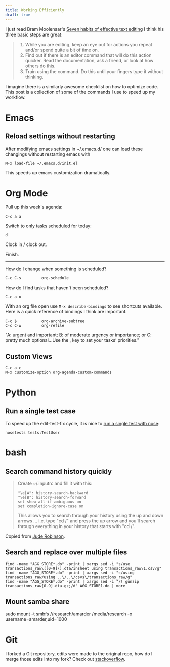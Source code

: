 ```yaml
---
title: Working Efficiently
draft: true
---
```


I just read Bram Moolenaar's
[Seven habits of effective text editing][habits] I think his three
basic steps are great:

> 1. While you are editing, keep an eye out for actions you repeat
>    and/or spend quite a bit of time on.
> 2. Find out if there is an editor command that will do this action
>    quicker.  Read the documentation, ask a friend, or look at how
>    others do this.
> 3. Train using the command.  Do this until your fingers type it
>    without thinking.

I imagine there is a similarly awesome checklist on how to optimize
code.  This post is a collection of some of the commands I use to
speed up my workflow.

# Emacs

## Reload settings without restarting

After modifying emacs settings in ~/.emacs.d/ one can load these
changings without restarting emacs with

    M-x load-file ~/.emacs.d/init.el
    
This speeds up emacs customization dramatically.

# Org Mode

Pull up this week's agenda:

    C-c a a
    
Switch to only tasks scheduled for today:

    d
    
Clock in / clock out.

Finish.

-----

How do I change when something is scheduled?

    C-c C-s         org-schedule
    
How do I find tasks that haven't been scheduled?

    C-c a u

With an org file open use `M-x describe-bindings` to see shortcuts
available.  Here is a quick reference of bindings I think are
important.

    C-c $           org-archive-subtree
    C-c C-w         org-refile
    
"A: urgent and important; B: of moderate urgency or importance; or C:
pretty much optional...Use the , key to set your tasks’ priorities."

## Custom Views

    C-c a c
    M-x customize-option org-agenda-custom-commands

# Python

## Run a single test case

To speed up the edit-test-fix cycle, it is nice to
[run a single test with nose][nose]:

    nosetests tests:TestUser


# bash

## Search command history quickly

> Create ~/.inputrc and fill it with this:
> 
>     "\e[A": history-search-backward
>     "\e[B": history-search-forward
>     set show-all-if-ambiguous on
>     set completion-ignore-case on
> 
> This allows you to search through your history using the up and down
> arrows ... i.e. type "cd /" and press the up arrow and you'll search
> through everything in your history that starts with "cd /".

Copied from [Jude Robinson](https://coderwall.com/p/oqtj8w).

## Search and replace over multiple files

    find -name "AGG_STORE*.do" -print | xargs sed -i "s/use transactions_raw\([0-9]\).dta/insheet using transactions_raw\1.csv/g"
    find -name "AGG_STORE*.do" -print | xargs sed -i "s/using transactions_raw/using ..\/..\/csvs\/transactions_raw/g"
    find -name "AGG_STORE*.do" -print | xargs sed -i "/! gunzip transactions_raw[0-9].dta.gz;/d" AGG_STORE1.do | more

## Mount samba share

sudo mount -t smbfs //research/amarder /media/research -o username=amarder,uid=1000


# Git

I forked a Git repository, edits were made to the original repo, how
do I merge those edits into my fork? Check out
[stackoverflow][merge-fork].


[habits]: http://www.moolenaar.net/habits.html
[nose]: http://stackoverflow.com/questions/3704473/how-do-i-run-a-single-test-with-nose-in-pylons
[merge-fork]: http://stackoverflow.com/questions/1123344/merging-between-forks-in-github
